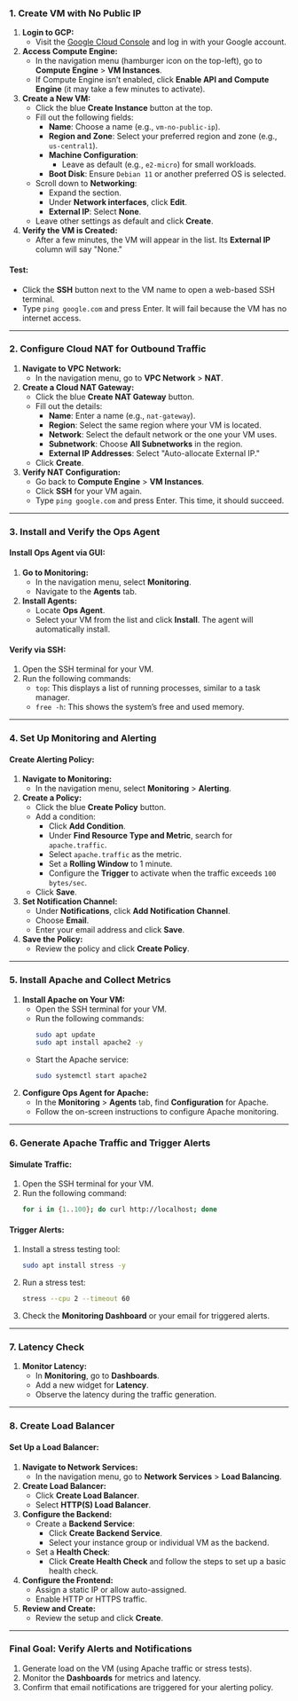 ### **1. Create VM with No Public IP**
1. **Login to GCP:**
   - Visit the [Google Cloud Console](https://console.cloud.google.com) and log in with your Google account.
2. **Access Compute Engine:**
   - In the navigation menu (hamburger icon on the top-left), go to **Compute Engine** > **VM Instances**.
   - If Compute Engine isn’t enabled, click **Enable API and Compute Engine** (it may take a few minutes to activate).
3. **Create a New VM:**
   - Click the blue **Create Instance** button at the top.
   - Fill out the following fields:
     - **Name**: Choose a name (e.g., `vm-no-public-ip`).
     - **Region and Zone**: Select your preferred region and zone (e.g., `us-central1`).
     - **Machine Configuration**:
       - Leave as default (e.g., `e2-micro`) for small workloads.
     - **Boot Disk**: Ensure `Debian 11` or another preferred OS is selected.
   - Scroll down to **Networking**:
     - Expand the section.
     - Under **Network interfaces**, click **Edit**.
     - **External IP**: Select **None**.
   - Leave other settings as default and click **Create**.
4. **Verify the VM is Created:**
   - After a few minutes, the VM will appear in the list. Its **External IP** column will say "None."

#### **Test:**
- Click the **SSH** button next to the VM name to open a web-based SSH terminal.
- Type `ping google.com` and press Enter. It will fail because the VM has no internet access.

---

### **2. Configure Cloud NAT for Outbound Traffic**
1. **Navigate to VPC Network:**
   - In the navigation menu, go to **VPC Network** > **NAT**.
2. **Create a Cloud NAT Gateway:**
   - Click the blue **Create NAT Gateway** button.
   - Fill out the details:
     - **Name**: Enter a name (e.g., `nat-gateway`).
     - **Region**: Select the same region where your VM is located.
     - **Network**: Select the default network or the one your VM uses.
     - **Subnetwork**: Choose **All Subnetworks** in the region.
     - **External IP Addresses**: Select "Auto-allocate External IP."
   - Click **Create**.
3. **Verify NAT Configuration:**
   - Go back to **Compute Engine** > **VM Instances**.
   - Click **SSH** for your VM again.
   - Type `ping google.com` and press Enter. This time, it should succeed.

---

### **3. Install and Verify the Ops Agent**
#### **Install Ops Agent via GUI:**
1. **Go to Monitoring:**
   - In the navigation menu, select **Monitoring**.
   - Navigate to the **Agents** tab.
2. **Install Agents:**
   - Locate **Ops Agent**.
   - Select your VM from the list and click **Install**. The agent will automatically install.

#### **Verify via SSH:**
1. Open the SSH terminal for your VM.
2. Run the following commands:
   - `top`: This displays a list of running processes, similar to a task manager.
   - `free -h`: This shows the system’s free and used memory.

---

### **4. Set Up Monitoring and Alerting**
#### **Create Alerting Policy:**
1. **Navigate to Monitoring:**
   - In the navigation menu, select **Monitoring** > **Alerting**.
2. **Create a Policy:**
   - Click the blue **Create Policy** button.
   - Add a condition:
     - Click **Add Condition**.
     - Under **Find Resource Type and Metric**, search for `apache.traffic`.
     - Select `apache.traffic` as the metric.
     - Set a **Rolling Window** to 1 minute.
     - Configure the **Trigger** to activate when the traffic exceeds `100 bytes/sec`.
   - Click **Save**.
3. **Set Notification Channel:**
   - Under **Notifications**, click **Add Notification Channel**.
   - Choose **Email**.
   - Enter your email address and click **Save**.
4. **Save the Policy:**
   - Review the policy and click **Create Policy**.

---

### **5. Install Apache and Collect Metrics**
1. **Install Apache on Your VM:**
   - Open the SSH terminal for your VM.
   - Run the following commands:
     ```bash
     sudo apt update
     sudo apt install apache2 -y
     ```
   - Start the Apache service:
     ```bash
     sudo systemctl start apache2
     ```
2. **Configure Ops Agent for Apache:**
   - In the **Monitoring** > **Agents** tab, find **Configuration** for Apache.
   - Follow the on-screen instructions to configure Apache monitoring.

---

### **6. Generate Apache Traffic and Trigger Alerts**
#### **Simulate Traffic:**
1. Open the SSH terminal for your VM.
2. Run the following command:
   ```bash
   for i in {1..100}; do curl http://localhost; done
   ```

#### **Trigger Alerts:**
1. Install a stress testing tool:
   ```bash
   sudo apt install stress -y
   ```
2. Run a stress test:
   ```bash
   stress --cpu 2 --timeout 60
   ```
3. Check the **Monitoring Dashboard** or your email for triggered alerts.

---

### **7. Latency Check**
1. **Monitor Latency:**
   - In **Monitoring**, go to **Dashboards**.
   - Add a new widget for **Latency**.
   - Observe the latency during the traffic generation.

---

### **8. Create Load Balancer**
#### **Set Up a Load Balancer:**
1. **Navigate to Network Services:**
   - In the navigation menu, go to **Network Services** > **Load Balancing**.
2. **Create Load Balancer:**
   - Click **Create Load Balancer**.
   - Select **HTTP(S) Load Balancer**.
3. **Configure the Backend:**
   - Create a **Backend Service**:
     - Click **Create Backend Service**.
     - Select your instance group or individual VM as the backend.
   - Set a **Health Check**:
     - Click **Create Health Check** and follow the steps to set up a basic health check.
4. **Configure the Frontend:**
   - Assign a static IP or allow auto-assigned.
   - Enable HTTP or HTTPS traffic.
5. **Review and Create:**
   - Review the setup and click **Create**.

---

### **Final Goal: Verify Alerts and Notifications**
1. Generate load on the VM (using Apache traffic or stress tests).
2. Monitor the **Dashboards** for metrics and latency.
3. Confirm that email notifications are triggered for your alerting policy.

<!-- Do all via gui.

Create vm with no public ip
ping google - it fails (no traffic access)
cloud nat config to give it access

Check observability after installing ops agent
ssh and use these to see the details
top // task manager
free -h // free memory

Monitering - Alerting - Edit notification - email
Google cloud quikstart link (Collect apache metrics quickstart) - Creation of ops agent to collect telemetry from app
Monitoring dashboard - review "apache gce overview"

Create alerting policy
add metric - apache traffic
rolling window - 1 min
configure trigger - threshold 100 B/s = next
notification channel (self conf) - create policy

generate curl traffic - code from quickstart

Go dashboard - Apache overview (fails)
Goal - Trigger some alert and check mail notification

triggered with cpu stress test.

Latency check. 

create load load balancer, its other requirements - all using gui -->
